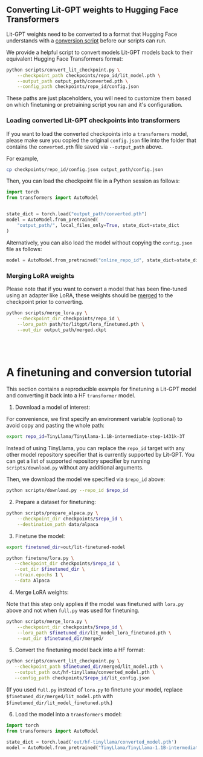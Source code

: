 ## Converting Lit-GPT weights to Hugging Face Transformers

Lit-GPT weights need to be converted to a format that Hugging Face understands with a [conversion script](../scripts/convert_lit_checkpoint.py) before our scripts can run.

We provide a helpful script to convert models Lit-GPT models back to their equivalent Hugging Face Transformers format:

```sh
python scripts/convert_lit_checkpoint.py \
    --checkpoint_path checkpoints/repo_id/lit_model.pth \
    --output_path output_path/converted.pth \
    --config_path checkpoints/repo_id/config.json
```

These paths are just placeholders, you will need to customize them based on which finetuning or pretraining script you ran and it's configuration.

### Loading converted Lit-GPT checkpoints into transformers

If you want to load the converted checkpoints into a `transformers` model, please make sure you copied the original `config.json` file into the folder that contains the `converted.pth` file saved via `--output_path` above.

For example,

```bash
cp checkpoints/repo_id/config.json output_path/config.json
```

Then, you can load the checkpoint file in a Python session as follows:

```python
import torch
from transformers import AutoModel


state_dict = torch.load("output_path/converted.pth")
model = AutoModel.from_pretrained(
    "output_path/", local_files_only=True, state_dict=state_dict
)
```

Alternatively, you can also load the model without copying the `config.json` file as follows:

```python
model = AutoModel.from_pretrained("online_repo_id", state_dict=state_dict)
```



### Merging LoRA weights

Please note that if you want to convert a model that has been fine-tuned using an adapter like LoRA, these weights should be [merged](../scripts/merge_lora.py) to the checkpoint prior to converting.

```sh
python scripts/merge_lora.py \
    --checkpoint_dir checkpoints/repo_id \
    --lora_path path/to/litgpt/lora_finetuned.pth \
    --out_dir output_path/merged.ckpt
```

<br>
<br>

# A finetuning and conversion tutorial

This section contains a reproducible example for finetuning a Lit-GPT model and converting it back into a HF `transformer` model.

1. Download a model of interest:

For convenience, we first specify an environment variable (optional) to avoid copy and pasting the whole path:

```bash
export repo_id=TinyLlama/TinyLlama-1.1B-intermediate-step-1431k-3T
```

Instead of using TinyLlama, you can replace the `repo_id` target with any other model repository 
specifier that is currently supported by Lit-GPT. You can get a list of supported repository specifier
by running `scripts/download.py` without any additional arguments.

Then, we download the model we specified via `$repo_id` above:

```bash
python scripts/download.py --repo_id $repo_id
```


2. Prepare a dataset for finetuning:

```bash
python scripts/prepare_alpaca.py \
    --checkpoint_dir checkpoints/$repo_id \
    --destination_path data/alpaca
```

3. Finetune the model:


```bash
export finetuned_dir=out/lit-finetuned-model

python finetune/lora.py \
   --checkpoint_dir checkpoints/$repo_id \
   --out_dir $finetuned_dir \
   --train.epochs 1 \
   --data Alpaca
```

4. Merge LoRA weights:

Note that this step only applies if the model was finetuned with `lora.py` above and not when `full.py` was used for finetuning.

```bash
python scripts/merge_lora.py \
    --checkpoint_dir checkpoints/$repo_id \
    --lora_path $finetuned_dir/lit_model_lora_finetuned.pth \
    --out_dir $finetuned_dir/merged/
```


5. Convert the finetuning model back into a HF format:

```bash
python scripts/convert_lit_checkpoint.py \
   --checkpoint_path $finetuned_dir/merged/lit_model.pth \
   --output_path out/hf-tinyllama/converted_model.pth \
   --config_path checkpoints/$repo_id/lit_config.json 
```

(If you used `full.py` instead of `lora.py` to finetune your model, 
replace `$finetuned_dir/merged/lit_model.pth` with `$finetuned_dir/lit_model_finetuned.pth`.)


6. Load the model into a `transformers` model:

```python
import torch
from transformers import AutoModel

state_dict = torch.load('out/hf-tinyllama/converted_model.pth')
model = AutoModel.from_pretrained("TinyLlama/TinyLlama-1.1B-intermediate-step-1431k-3T", state_dict=state_dict)
```
